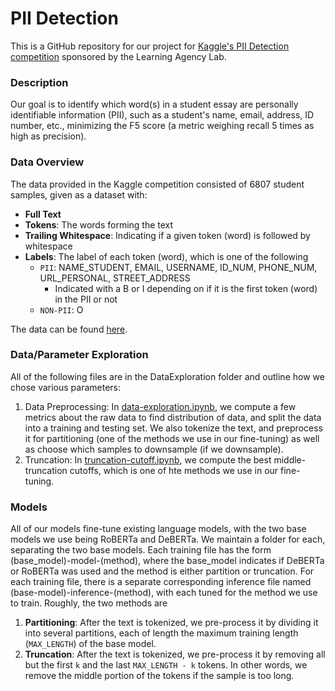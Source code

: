 # PII Detection 

This is a GitHub repository for our project for [Kaggle's PII Detection competition](https://www.kaggle.com/competitions/pii-detection-removal-from-educational-data) sponsored by the Learning Agency Lab. 

### Description
Our goal is to identify which word(s) in a student essay are personally identifiable information (PII), such as a student's name, email, address, ID number, etc., minimizing the F5 score (a metric weighing recall 5 times as high as precision). 

### Data Overview
The data provided in the Kaggle competition consisted of 6807 student samples, given as a dataset with: 
* **Full Text**
* **Tokens**: The words forming the text
* **Trailing Whitespace**: Indicating if a given token (word) is followed by whitespace
* **Labels**: The label of each token (word), which is one of the following 
  * ```PII```: NAME_STUDENT, EMAIL, USERNAME, ID_NUM, PHONE_NUM, URL_PERSONAL, STREET_ADDRESS
     * Indicated with a B or I depending on if it is the first token (word) in the PII or not
  * ```NON-PII```: O
    
The data can be found [here](https://www.kaggle.com/competitions/pii-detection-removal-from-educational-data/data).

 ### Data/Parameter Exploration
 All of the following files are in the DataExploration folder and outline how we chose various parameters:
 1. Data Preprocessing: In [data-exploration.ipynb](DataExploration/data-exploration.ipynb), we compute a few metrics about the raw data to find distribution of data, and split the data into a training and testing set. We also tokenize the text, and preprocess it for partitioning (one of the methods we use in our fine-tuning) as well as choose which samples to downsample (if we downsample). 
 2. Truncation: In [truncation-cutoff.ipynb](DataExploration/truncation-cutoff.ipynb), we compute the best middle-truncation cutoffs, which is one of hte methods we use in our fine-tuning.

### Models
All of our models fine-tune existing language models, with the two base models we use being RoBERTa and DeBERTa. We maintain a folder for each, separating the two base models. Each training file has the form (base_model)-model-(method), where the base_model indicates if DeBERTa or RoBERTa was used and the method is either partition or truncation. For each training file, there is a separate corresponding inference file named (base-model)-inference-(method), with each tuned for the method we use to train. Roughly, the two methods are 
1. **Partitioning**: After the text is tokenized, we pre-process it by dividing it into several partitions, each of length the maximum training length (`MAX_LENGTH`) of the base model.
2. **Truncation**: After the text is tokenized, we pre-process it by removing all but the first `k` and the last `MAX_LENGTH - k` tokens. In other words, we remove the middle portion of the tokens if the sample is too long.


